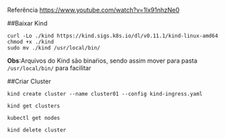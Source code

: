 Referência
https://www.youtube.com/watch?v=1lx91nhzNe0


##Baixar Kind
```
curl -Lo ./kind https://kind.sigs.k8s.io/dl/v0.11.1/kind-linux-amd64
chmod +x ./kind
sudo mv ./kind /usr/local/bin/
```
**Obs**:Arquivos do Kind são binaŕios, sendo assim mover para pasta `/usr/local/bin/` para facilitar

##Criar Cluster
```
kind create cluster --name cluster01 --config kind-ingress.yaml
```

```
kind get clusters
```

```
kubectl get nodes
```

```
kind delete cluster
```